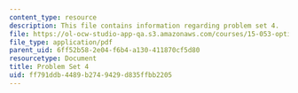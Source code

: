```yaml
---
content_type: resource
description: This file contains information regarding problem set 4.
file: https://ol-ocw-studio-app-qa.s3.amazonaws.com/courses/15-053-optimization-methods-in-management-science-spring-2013/ff791ddb4489b2749429d835ffbb2205_MIT15_053S13_ps4.pdf
file_type: application/pdf
parent_uid: 6ff52b58-2e04-f6b4-a130-411870cf5d80
resourcetype: Document
title: Problem Set 4
uid: ff791ddb-4489-b274-9429-d835ffbb2205
---
```

